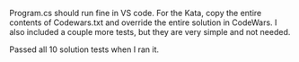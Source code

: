 Program.cs should run fine in VS code.
For the Kata, copy the entire contents of Codewars.txt and override the entire solution in CodeWars.
I also included a couple more tests, but they are very simple and not needed.

Passed all 10 solution tests when I ran it. 